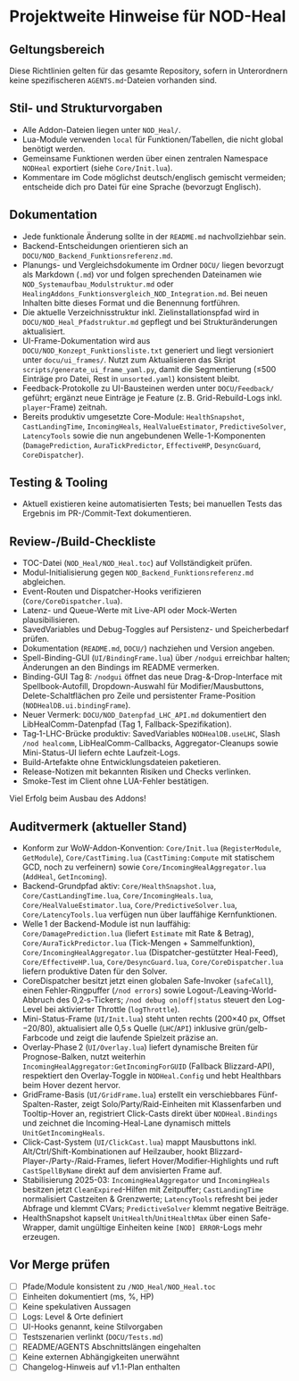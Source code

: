 # Projektweite Hinweise für NOD-Heal

## Geltungsbereich
Diese Richtlinien gelten für das gesamte Repository, sofern in Unterordnern keine spezifischeren `AGENTS.md`-Dateien vorhanden sind.

## Stil- und Strukturvorgaben
- Alle Addon-Dateien liegen unter `NOD_Heal/`.
- Lua-Module verwenden `local` für Funktionen/Tabellen, die nicht global benötigt werden.
- Gemeinsame Funktionen werden über einen zentralen Namespace `NODHeal` exportiert (siehe `Core/Init.lua`).
- Kommentare im Code möglichst deutsch/englisch gemischt vermeiden; entscheide dich pro Datei für eine Sprache (bevorzugt Englisch).

## Dokumentation
- Jede funktionale Änderung sollte in der `README.md` nachvollziehbar sein.
- Backend-Entscheidungen orientieren sich an `DOCU/NOD_Backend_Funktionsreferenz.md`.
- Planungs- und Vergleichsdokumente im Ordner `DOCU/` liegen bevorzugt als Markdown (`.md`) vor und folgen sprechenden Dateinamen wie `NOD_Systemaufbau_Modulstruktur.md` oder `HealingAddons_Funktionsvergleich_NOD_Integration.md`. Bei neuen Inhalten bitte dieses Format und die Benennung fortführen.
- Die aktuelle Verzeichnisstruktur inkl. Zielinstallationspfad wird in `DOCU/NOD_Heal_Pfadstruktur.md` gepflegt und bei Strukturänderungen aktualisiert.
- UI-Frame-Dokumentation wird aus `DOCU/NOD_Konzept_Funktionsliste.txt` generiert und liegt versioniert unter `docu/ui_frames/`. Nutzt zum Aktualisieren das Skript `scripts/generate_ui_frame_yaml.py`, damit die Segmentierung (≤500 Einträge pro Datei, Rest in `unsorted.yaml`) konsistent bleibt.
- Feedback-Protokolle zu UI-Bausteinen werden unter `DOCU/Feedback/` geführt; ergänzt neue Einträge je Feature (z. B. Grid-Rebuild-Logs inkl. `player`-Frame) zeitnah.
- Bereits produktiv umgesetzte Core-Module: `HealthSnapshot`, `CastLandingTime`, `IncomingHeals`, `HealValueEstimator`, `PredictiveSolver`, `LatencyTools` sowie die nun angebundenen Welle-1-Komponenten (`DamagePrediction`, `AuraTickPredictor`, `EffectiveHP`, `DesyncGuard`, `CoreDispatcher`).

## Testing & Tooling
- Aktuell existieren keine automatisierten Tests; bei manuellen Tests das Ergebnis im PR-/Commit-Text dokumentieren.

## Review-/Build-Checkliste
- TOC-Datei (`NOD_Heal/NOD_Heal.toc`) auf Vollständigkeit prüfen.
- Modul-Initialisierung gegen `NOD_Backend_Funktionsreferenz.md` abgleichen.
- Event-Routen und Dispatcher-Hooks verifizieren (`Core/CoreDispatcher.lua`).
- Latenz- und Queue-Werte mit Live-API oder Mock-Werten plausibilisieren.
- SavedVariables und Debug-Toggles auf Persistenz- und Speicherbedarf prüfen.
- Dokumentation (`README.md`, `DOCU/`) nachziehen und Version angeben.
- Spell-Binding-GUI (`UI/BindingFrame.lua`) über `/nodgui` erreichbar halten; Änderungen an den Bindings im README vermerken.
- Binding-GUI Tag 8: `/nodgui` öffnet das neue Drag-&-Drop-Interface mit Spellbook-Autofill, Dropdown-Auswahl für Modifier/Mausbuttons, Delete-Schaltflächen pro Zeile und persistenter Frame-Position (`NODHealDB.ui.bindingFrame`).
- Neuer Vermerk: `DOCU/NOD_Datenpfad_LHC_API.md` dokumentiert den LibHealComm-Datenpfad (Tag 1, Fallback-Spezifikation).
- Tag‑1-LHC-Brücke produktiv: SavedVariables `NODHealDB.useLHC`, Slash `/nod healcomm`, LibHealComm-Callbacks, Aggregator-Cleanups sowie Mini-Status-UI liefern echte Laufzeit-Logs.
- Build-Artefakte ohne Entwicklungsdateien paketieren.
- Release-Notizen mit bekannten Risiken und Checks verlinken.
- Smoke-Test im Client ohne LUA-Fehler bestätigen.

Viel Erfolg beim Ausbau des Addons!

## Auditvermerk (aktueller Stand)
- Konform zur WoW-Addon-Konvention: `Core/Init.lua` (`RegisterModule`, `GetModule`), `Core/CastTiming.lua` (`CastTiming:Compute` mit statischem GCD, noch zu verfeinern) sowie `Core/IncomingHealAggregator.lua` (`AddHeal`, `GetIncoming`).
- Backend-Grundpfad aktiv: `Core/HealthSnapshot.lua`, `Core/CastLandingTime.lua`, `Core/IncomingHeals.lua`, `Core/HealValueEstimator.lua`, `Core/PredictiveSolver.lua`, `Core/LatencyTools.lua` verfügen nun über lauffähige Kernfunktionen.
- Welle 1 der Backend-Module ist nun lauffähig: `Core/DamagePrediction.lua` (liefert `Estimate` mit Rate & Betrag), `Core/AuraTickPredictor.lua` (Tick-Mengen + Sammelfunktion), `Core/IncomingHealAggregator.lua` (Dispatcher-gestützter Heal-Feed), `Core/EffectiveHP.lua`, `Core/DesyncGuard.lua`, `Core/CoreDispatcher.lua` liefern produktive Daten für den Solver.
- CoreDispatcher besitzt jetzt einen globalen Safe-Invoker (`safeCall`), einen Fehler-Ringpuffer (`/nod errors`) sowie Logout-/Leaving-World-Abbruch des 0,2‑s-Tickers; `/nod debug on|off|status` steuert den Log-Level bei aktivierter Throttle (`logThrottle`).
- Mini-Status-Frame (`UI/Init.lua`) steht unten rechts (200×40 px, Offset −20/80), aktualisiert alle 0,5 s Quelle (`LHC`/`API`) inklusive grün/gelb-Farbcode und zeigt die laufende Spielzeit präzise an.
- Overlay-Phase 2 (`UI/Overlay.lua`) liefert dynamische Breiten für Prognose-Balken, nutzt weiterhin `IncomingHealAggregator:GetIncomingForGUID` (Fallback Blizzard-API), respektiert den Overlay-Toggle in `NODHeal.Config` und hebt Healthbars beim Hover dezent hervor.
- GridFrame-Basis (`UI/GridFrame.lua`) erstellt ein verschiebbares Fünf-Spalten-Raster, zeigt Solo/Party/Raid-Einheiten mit Klassenfarben und Tooltip-Hover an, registriert Click-Casts direkt über `NODHeal.Bindings` und zeichnet die Incoming-Heal-Lane dynamisch mittels `UnitGetIncomingHeals`.
- Click-Cast-System (`UI/ClickCast.lua`) mappt Mausbuttons inkl. Alt/Ctrl/Shift-Kombinationen auf Heilzauber, hookt Blizzard-Player-/Party-/Raid-Frames, liefert Hover/Modifier-Highlights und ruft `CastSpellByName` direkt auf dem anvisierten Frame auf.
- Stabilisierung 2025-03: `IncomingHealAggregator` und `IncomingHeals` besitzen jetzt `CleanExpired`-Hilfen mit Zeitpuffer; `CastLandingTime` normalisiert Castzeiten & Grenzwerte; `LatencyTools` refresht bei jeder Abfrage und klemmt CVars; `PredictiveSolver` klemmt negative Beiträge.
- HealthSnapshot kapselt `UnitHealth`/`UnitHealthMax` über einen Safe-Wrapper, damit ungültige Einheiten keine `[NOD] ERROR`-Logs mehr erzeugen.

## Vor Merge prüfen
- [ ] Pfade/Module konsistent zu `/NOD_Heal/NOD_Heal.toc`
- [ ] Einheiten dokumentiert (ms, %, HP)
- [ ] Keine spekulativen Aussagen
- [ ] Logs: Level & Orte definiert
- [ ] UI-Hooks genannt, keine Stilvorgaben
- [ ] Testszenarien verlinkt (`DOCU/Tests.md`)
- [ ] README/AGENTS Abschnittslängen eingehalten
- [ ] Keine externen Abhängigkeiten unerwähnt
- [ ] Changelog-Hinweis auf v1.1-Plan enthalten
